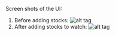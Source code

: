 Screen shots of the UI:

1.  Before adding stocks: 
![alt tag](https://github.intel.com/raw/InfoSecKrembo/AngularExpressAssignment/master/screenshots/img1.jpg?token=AAACjgZA-8QG57w-z-wOPVKhz8ujnrkoks5Yq_9owA%3D%3D)
2.  After adding stocks to watch: 
![alt tag](https://github.intel.com/raw/InfoSecKrembo/AngularExpressAssignment/master/screenshots/img2.jpg?token=AAACjgMcmmsju1BVkl43K-jQXVvh0RtAks5Yq__zwA%3D%3D)

